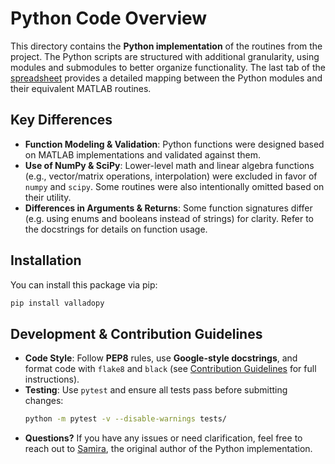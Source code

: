 # Python Code Overview

This directory contains the **Python implementation** of the routines from the project. The Python scripts are structured with additional granularity, using modules and submodules to better organize functionality. The last tab of the [spreadsheet](../../Astro%20Software.xlsx) provides a detailed mapping between the Python modules and their equivalent MATLAB routines.

## Key Differences
- **Function Modeling & Validation**: Python functions were designed based on MATLAB implementations and validated against them.
- **Use of NumPy & SciPy**: Lower-level math and linear algebra functions (e.g., vector/matrix operations, interpolation) were excluded in favor of `numpy` and `scipy`. Some routines were also intentionally omitted based on their utility.
- **Differences in Arguments & Returns**: Some function signatures differ (e.g. using enums and booleans instead of strings) for clarity. Refer to the docstrings for details on function usage.

## Installation
You can install this package via pip:
```bash
pip install valladopy
```

## Development & Contribution Guidelines
- **Code Style**: Follow **PEP8** rules, use **Google-style docstrings**, and format code with `flake8` and `black` (see [Contribution Guidelines](../../CONTRIBUTING.md) for full instructions).
- **Testing**: Use `pytest` and ensure all tests pass before submitting changes:
  ```bash
  python -m pytest -v --disable-warnings tests/
  ```
- **Questions?** If you have any issues or need clarification, feel free to reach out to [Samira](https://github.com/samotiwala), the original author of the Python implementation.
